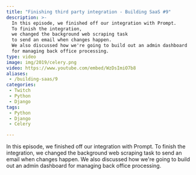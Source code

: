 ```yaml
---
title: "Finishing third party integration - Building SaaS #9"
description: >-
  In this episode, we finished off our integration with Prompt.
  To finish the integration,
  we changed the background web scraping task
  to send an email when changes happen.
  We also discussed how we're going to build out an admin dashboard
  for managing back office processing.
type: video
image: img/2019/celery.png
video: https://www.youtube.com/embed/WzDsImiO7b8
aliases:
 - /building-saas/9
categories:
 - Twitch
 - Python
 - Django
tags:
 - Python
 - Django
 - Celery

---
```


In this episode, we finished off our integration with Prompt.
To finish the integration,
we changed the background web scraping task
to send an email when changes happen.
We also discussed how we're going to build out an admin dashboard
for managing back office processing.

